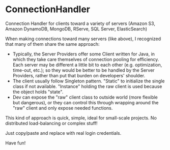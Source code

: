 # ConnectionHandler
Connection Handler for clients toward a variety of servers (Amazon S3, Amazon DynamoDB, MongoDB, RServe, SQL Server, ElasticSearch)

When making connections toward many servers (like above), I recognized that many of them share the same approach:

- Typically, the Server Providers offer some Client written for Java, in which they take care themselves of connection pooling for efficiency. Each server may be different a little bit to each other (e.g. optimization, time-out, etc.); so they would be better to be handled by the Server Providers, rather than put that burden on developers' shoulder.
- The client usually follow Singleton pattern. "Static" to initialize the single class if not available. "Instance" holding the raw client is used because the object holds "state".
- Dev can expose the "raw" client class to outside world (more flexible but dangerous), or they can control this through wrapping around the "raw" client and only expose needed functions.

This kind of approach is quick, simple, ideal for small-scale projects. No distributed load-balancing or complex stuff!

Just copy/paste and replace with real login credentials.

Have fun!
